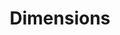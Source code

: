 ---
layout: default
bigquery: https://console.cloud.google.com/bigquery?p=covid-19-dimensions-ai&page=table&d=data&t=publications
contributors: Digital Science, https://www.digital-science.com/
cost: Free for personal, non-commercial use.
description: Dimensions contains more than 100 million publications, ranging from
  articles published in scholarly journals, books and book chapters, to preprints
  and conference proceedings. All publications are contextualized with linked data
  sets, funding, publications, patents, clinical trials, and policy documents. You
  can also view associated categories, funders, institutions, and researcher profiles.
documentation: https://docs.dimensions.ai/bigquery/index.html
last_edit: 04/10/2022, 08:27:16
location: https://www.dimensions.ai/products/free/
maintained_by: Digital Science, https://www.digital-science.com/
schema_fields:
- altmetrics
- abstract
- repository_name
- date_modified
- assignee_orgs
- patent_ids
- funder_org_acronyms
- category_bra
- category_icrp_cso
- address
- mesh_terms
- organisation_details
- filing_year
- clinical_trial_ids
- journal_lists
- pmid
- associated_publication_arxiv_id
- category_hra
- labels
- type
- research_org_state_names
- concepts
- inventor_names
- family_count
- funder_org_cities
- category_uoa
- volume
- date_online
- links
- expiration_date
- doi
- resulting_publication_doi
- category_sdg
- active_years
- repository_url
- supporting_grant_ids
- phase
- research_org_countries
- email_address
- registry
- linkout
- grant_number
- status
- funding_eur
- acronyms
- filing_date
- priority_date
- start_date
- pages
- funder_countries
- reference_ids
- open_access_categories_v2
- mesh_headings
- language
- pmcid
- associated_publication_pmid
- date_imported_gbq
- publication_ids
- relationships
- conference
- brief_title
- cited_by_ids
- license
- book_series_title
- citations
- source_id
- metrics
- associated_publication_id
- cpc
- family_members_ids
- aliases
- category_rcdc
- category_hrcs_hc
- date
- funding_currency
- category_for
- established
- funding_details
- title
- book_title
- end_year
- ipcr
- original_title
- types
- family_id
- filing_status
- funding_jpy
- research_org_country_names
- research_org_city_names
- interventions
- assignee_countries
- publication_date
- original_assignee_countries
- editors
- id
- citation_string
- priority_year
- resulting_publication_ids
- funding_amount
- research_org_state_codes
- open_access_categories
- original_assignee
- funding_nzd
- date_inserted
- publication_year
- current_assignee_orgs
- created_date
- funding_aud
- researcher_ids
- authors
- funder_org_countries
- end_date
- funding_cny
- gender
- category_icrp_ct
- funding_gbp
- acronym
- isbn
- associated_grant_ids
- funding_usd
- start_year
- application_number
- granted_date
- funder_org_state_codes
- date_normal
- investigators
- funder_org
- external_ids
- acknowledgements
- granted_year
- category_hrcs_rac
- foa_number
- categories
- associated_publication_doi
- research_orgs
- current_assignee
- research_org_cities
- date_print
- funding_cad
- kind
- citations_count
- current_assignee_countries
- original_assignee_orgs
- funder_orgs
- description
- funding_chf
- eisbn
- arxiv_id
- embargo_date
- legal_events
- repository_id
- jurisdiction
- journal
- proceedings_title
- wikipedia_url
- expiration_year
- parent_id
- subtitles
- publisher
- conditions
- name
- issue
- original_abstract
- legal_status
- year
shortname: dimensions
tags:
- scholarly literature
- patents
- funding
- clinical trials
- academic profiles
terms_of_use: 'Use of both the Dimensions COVID-19 dataset and full Dimensions dataset
  are subject to the Dimensions Terms of use: https://www.dimensions.ai/policies-terms-legal '
title: Dimensions
uuid: dcff88bd-fe6b-4fdb-8159-809bf9d7bc1c
---